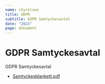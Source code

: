 ```yaml
---
name: styrelsen
title: GDPR
subtitle: GDPR Samtyckesavtal
date: "2023"
page: dokument
---
```


# GDPR Samtyckesavtal

GDPR Samtyckesavtal

- <a href="./assets/files/styrdokument/Samtyckesblankett.pdf" target="_blank">Samtyckesblankett.pdf</a>